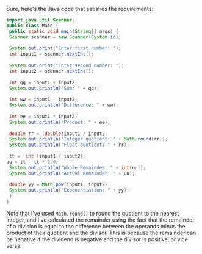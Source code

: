 Sure, here's the Java code that satisfies the requirements:
```java
import java.util.Scanner;
public class Main {
 public static void main(String[] args) {
 Scanner scanner = new Scanner(System.in);
 
 System.out.print("Enter first number: ");
 int input1 = scanner.nextInt();
 
 System.out.print("Enter second number: ");
 int input2 = scanner.nextInt();
 
 int qq = input1 + input2;
 System.out.println("Sum: " + qq);
 
 int ww = input1 - input2;
 System.out.println("Difference: " + ww);
 
 int ee = input1 * input2;
 System.out.println("Product: " + ee);
 
 double rr = (double)input1 / input2;
 System.out.println("Integer quotient: " + Math.round(rr));
 System.out.println("Float quotient: " + rr);
 
 tt = (int)(input1 / input2);
uu = tt - tt * 1.0;
 System.out.println("Whole Remainder: " + int(uu));
 System.out.println("Actual Remainder: " + uu);
 
 double yy = Math.pow(input1, input2);
 System.out.println("Exponentiation: " + yy);
 }
}
```
Note that I've used `Math.round()` to round the quotient to the nearest integer, and I've calculated the remainder using the fact that the remainder of a division is equal to the difference between the operands minus the product of their quotient and the divisor. This is because the remainder can be negative if the dividend is negative and the divisor is positive, or vice versa.

